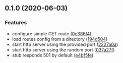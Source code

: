 ## 0.1.0 (2020-06-03)


### Features

* configure simple GET route ([0e386f4](https://github.com/jgiovaresco/stub-api-server/commit/0e386f47d5ef1783b1e5fed73122aa68498544da))
* load routes config from a directory ([194d504](https://github.com/jgiovaresco/stub-api-server/commit/194d504b8259616c3b55f492e8252957b649a12c))
* start http server using the provided port ([2227a0a](https://github.com/jgiovaresco/stub-api-server/commit/2227a0ac0387ab313d65471e72c691912e509505))
* start http server using the random port ([037a27f](https://github.com/jgiovaresco/stub-api-server/commit/037a27f381f65fb1c7b6e4eaed455c1a47267713))
* stub responds 501 by default ([e4bf5fe](https://github.com/jgiovaresco/stub-api-server/commit/e4bf5fe316c428ebefa04251ab74197be3d256d6))
